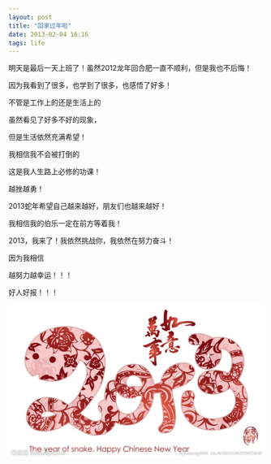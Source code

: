 ```yaml
---
layout: post
title: "回家过年啦"
date: 2013-02-04 16:16
tags: life
---
```


   明天是最后一天上班了！虽然2012龙年回合肥一直不顺利，但是我也不后悔！
   
   因为我看到了很多，也学到了很多，也<span class="stress">感悟</span>了好多！
   
   不管是工作上的还是生活上的
   
   虽然看见了好多不好的现象，
   
   但是生活依然充满<span class="stress">希望</span>！
   
   <!-- more -->
   
   我相信我不会被打倒的
   
   这是我人生路上<span class="stress">必修</span>的功课！
   
   越挫越<span class="stress">勇</span>！
   
   2013蛇年希望自己越来越<span class="stress">好</span>，朋友们也越来越<span class="stress">好</span>！
						
   
   我相信我的<span class="stress">伯乐</span>一定在前方等着我！
   
   2013，我来了！我依然<span class="stress">挑战</span>你，我依然在<span class="stress">努力奋斗</span>！
   
   因为我相信
   
   越努力越<span class="stress">幸运</span>！！！
   
   <span class="stress">好人</span>好报！！！
   
   ![Crepe](/images/fun/2013/2.jpg)
